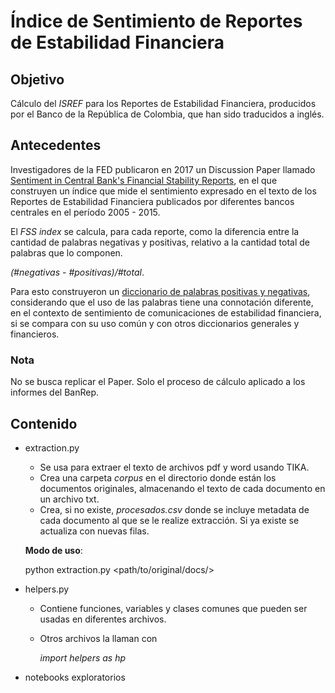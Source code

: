 # Índice de Sentimiento de Reportes de Estabilidad Financiera

## Objetivo
Cálculo del *ISREF* para los Reportes de Estabilidad Financiera, producidos por el Banco de la República de Colombia, que han sido traducidos a inglés.

## Antecedentes

Investigadores de  la FED publicaron en 2017 un Discussion Paper llamado
[Sentiment in Central Bank's Financial Stability Reports](https://www.federalreserve.gov/econres/ifdp/files/ifdp1203.pdf), en el que construyen un índice que mide el sentimiento expresado en el texto de los Reportes de Estabilidad Financiera publicados por diferentes bancos centrales en el período 2005 - 2015.

El *FSS index* se calcula, para cada reporte, como la diferencia entre la cantidad de palabras negativas y positivas, relativo a la cantidad total de palabras que lo componen.

*(#negativas - #positivas)/#total*.

 Para esto construyeron un [diccionario de palabras positivas y negativas](https://www.federalreserve.gov/econres/ifdp/files/ifdp1203-appendix.xlsx), considerando que el uso de las palabras tiene una connotación diferente, en el contexto de sentimiento de comunicaciones de estabilidad financiera, si se compara con su uso común y con otros diccionarios generales y financieros.

 ### Nota
No se busca replicar el Paper. Solo el proceso de cálculo aplicado a los informes del BanRep.

## Contenido
- extraction.py
    - Se usa para extraer el texto de archivos pdf y word usando TIKA.
    - Crea una carpeta *corpus* en el directorio donde están los documentos originales, almacenando el texto de cada documento en un archivo txt.
    - Crea, si no existe, *procesados.csv* donde se incluye metadata de cada documento al que se le realize extracción. Si ya existe se actualiza con nuevas filas.

    **Modo de uso**:

    python extraction.py <path/to/original/docs/>

- helpers.py
    - Contiene funciones, variables y clases comunes que pueden ser usadas en diferentes archivos.
    - Otros archivos la llaman con

        *import helpers as hp*

- notebooks exploratorios
